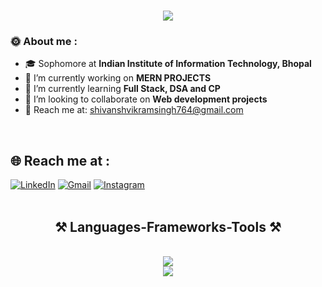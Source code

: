 <h1 align="center">
    <img src="https://readme-typing-svg.herokuapp.com/?font=Righteous&size=35&center=true&vCenter=true&width=500&height=70&duration=3000&lines=Hi+There!+👋;+I'm+Shivansh+Vikram+Singh!;" />
</h1>

### 🌞 About me :
 - 🎓 Sophomore at **Indian Institute of Information Technology, Bhopal**
 - 🔭 I’m currently working on **MERN PROJECTS**
 - 🌱 I’m currently learning **Full Stack, DSA and CP**
 - 🤝 I’m looking to collaborate on **Web development projects**
 - 📧 Reach me at: shivanshvikramsingh764@gmail.com
 <br>
 
## 🌐 Reach me at :
[![LinkedIn](https://img.shields.io/badge/LinkedIn-%230077B5.svg?logo=linkedin&logoColor=white)](https://www.linkedin.com/in/ShivanshVikramSingh/) 
[![Gmail](https://img.shields.io/badge/Gmail-%230077B5.svg?logo=Gmail&logoColor=white)](mailto:shivanshvikramsingh764@gmail.com) 
[![Instagram](https://img.shields.io/badge/Instagram-%23E4405F.svg?logo=Instagram&logoColor=white)](https://instagram.com/shivansh_v.singh) 
<br><br>

 
<h2 align="center">⚒️ Languages-Frameworks-Tools ⚒️</h2>
<br/>
<div align="center">
    <img src="https://skillicons.dev/icons?i=react,bootstrap,html,javascript,css" />
  <br/>
    <img src="https://skillicons.dev/icons?i=github,figma,git,nodejs,python,mongodb,c,java,mysql,vscode" /><br>
</div>


<br/>

